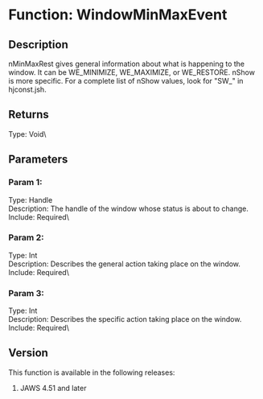 # Function: WindowMinMaxEvent

## Description

nMinMaxRest gives general information about what is happening to the
window. It can be WE_MINIMIZE, WE_MAXIMIZE, or WE_RESTORE. nShow is more
specific. For a complete list of nShow values, look for \"SW\_\" in
hjconst.jsh.

## Returns

Type: Void\

## Parameters

### Param 1:

Type: Handle\
Description: The handle of the window whose status is about to change.\
Include: Required\

### Param 2:

Type: Int\
Description: Describes the general action taking place on the window.\
Include: Required\

### Param 3:

Type: Int\
Description: Describes the specific action taking place on the window.\
Include: Required\

## Version

This function is available in the following releases:

1.  JAWS 4.51 and later
